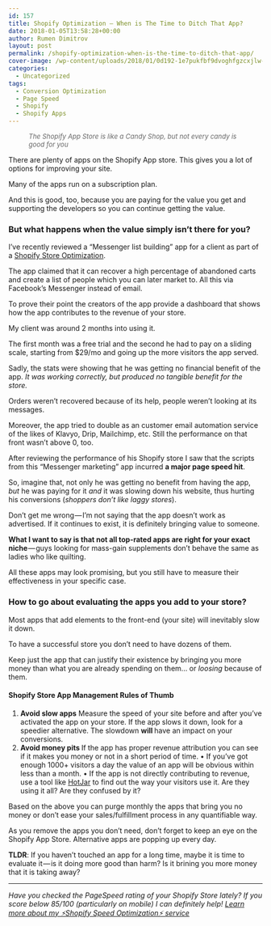 ```yaml
---
id: 157
title: Shopify Optimization — When is The Time to Ditch That App?
date: 2018-01-05T13:58:28+00:00
author: Rumen Dimitrov
layout: post
permalink: /shopify-optimization-when-is-the-time-to-ditch-that-app/
cover-image: /wp-content/uploads/2018/01/0d192-1e7pukfbf9dvoghfgzcxjlw-e1516369624832-1200x378.jpeg
categories:
  - Uncategorized
tags:
  - Conversion Optimization
  - Page Speed
  - Shopify
  - Shopify Apps
---
```

<figure class="wp-caption"><span style="color: #686868; font-size: 13px; font-style: italic; background-color: transparent; text-align: inherit;">The Shopify App Store is like a Candy Shop, but not every candy is good for you</span></figure>
There are plenty of apps on the Shopify App store. This gives you a lot of options for improving your site.

Many of the apps run on a subscription plan.

And this is good, too, because you are paying for the value you get and supporting the developers so you can continue getting the value.
<h3><strong>But what happens when the value simply isn’t there for you?</strong></h3>
<!--more-->I’ve recently reviewed a “Messenger list building” app for a client as part of a <a href="/increase-shopify-sales/#shopify-speed-optimization" target="_blank" rel="noopener">Shopify Store Optimization</a>.

The app claimed that it can recover a high percentage of abandoned carts and create a list of people which you can later market to. All this via Facebook’s Messenger instead of email.

To prove their point the creators of the app provide a dashboard that shows how the app contributes to the revenue of your store.

My client was around 2 months into using it.

The first month was a free trial and the second he had to pay on a sliding scale, starting from $29/mo and going up the more visitors the app served.

Sadly, the stats were showing that he was getting no financial benefit of the app. <em>It was working correctly, but produced no tangible benefit for the store.</em>

Orders weren’t recovered because of its help, people weren’t looking at its messages.

Moreover, the app tried to double as an customer email automation service of the likes of Klavyo, Drip, Mailchimp, etc. Still the performance on that front wasn’t above 0, too.

After reviewing the performance of his Shopify store I saw that the scripts from this “Messenger marketing” app incurred <strong>a major page speed hit</strong>.

So, imagine that, not only he was getting no benefit from having the app, <em>but</em> he was paying for it <em>and</em> it was slowing down his website, thus hurting his conversions (<em>shoppers don’t like laggy stores</em>).

Don’t get me wrong — I’m not saying that the app doesn’t work as advertised. If it continues to exist, it is definitely bringing value to someone.

<strong>What I want to say is that not all top-rated apps are right for your exact niche </strong>— guys looking for mass-gain supplements don’t behave the same as ladies who like quilting.

All these apps may look promising, but you still have to measure their effectiveness in your specific case.
<h3>How to go about evaluating the apps you add to your store?</h3>
Most apps that add elements to the front-end (your site) will inevitably slow it down.

To have a successful store you don’t need to have dozens of them.

Keep just the app that can justify their existence by bringing you more money than what you are already spending on them… or <em>loosing</em> because of them.
<h4>Shopify Store App Management Rules of Thumb</h4>
<ol>
 	<li><strong>Avoid slow apps</strong>
Measure the speed of your site before and after you’ve activated the app on your store. If the app slows it down, look for a speedier alternative. The slowdown <strong>will </strong>have an impact on your conversions.</li>
 	<li><strong>Avoid money pits </strong>
If the app has proper revenue attribution you can see if it makes you money or not in a short period of time.
• If you’ve got enough 1000+ visitors a day the value of an app will be obvious within less than a month.
• If the app is not directly contributing to revenue, use a tool like <a href="https://www.hotjar.com/" target="_blank" rel="noopener">HotJar</a> to find out the way your visitors use it.
Are they using it all?
Are they confused by it?</li>
</ol>
Based on the above you can purge monthly the apps that bring you no money or don’t ease your sales/fulfillment process in any quantifiable way.

As you remove the apps you don’t need, don’t forget to keep an eye on the Shopify App Store. Alternative apps are popping up every day.

<strong>TLDR</strong>: If you haven’t touched an app for a long time, maybe it is time to evaluate it — is it doing more good than harm? Is it brining you more money that it is taking away?

<hr />

<em>Have you checked the PageSpeed rating of your Shopify Store lately?
If you score below 85/100 (particularly on mobile) I can definitely help!
</em><a href="/increase-shopify-sales/#shopify-speed-optimization" target="_blank" rel="noopener"><em>Learn more about my ⚡️Shopify Speed Optimization⚡️ service</em></a>